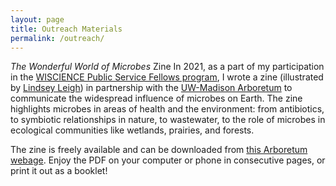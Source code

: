 ```yaml
---
layout: page
title: Outreach Materials
permalink: /outreach/  
---
```

*The Wonderful World of Microbes* Zine
In 2021, as a part of my participation in the [WISCIENCE Public Service Fellows program](https://wiscience.wisc.edu/program/public-service-fellows), I wrote a zine (illustrated by [Lindsey Leigh](https://www.lindseyleighart.com/)) in partnership with the [UW-Madison Arboretum](https://arboretum.wisc.edu/) to communicate the widespread influence of microbes on Earth. The zine highlights microbes in areas of health and the environment: from antibiotics, to symbiotic relationships in nature, to wastewater, to the role of microbes in ecological communities like wetlands, prairies, and forests. 

The zine is freely available and can be downloaded from [this Arboretum webage](https://arboretum.wisc.edu/learn/resources/). Enjoy the PDF on your computer or phone in consecutive pages, or print it out as a booklet!


